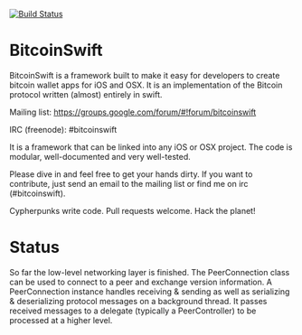 [![Build Status](https://travis-ci.org/DoubleSha/BitcoinSwift.svg?branch=master)](https://travis-ci.org/DoubleSha/BitcoinSwift)

BitcoinSwift
============

BitcoinSwift is a framework built to make it easy for developers to create bitcoin wallet apps for iOS and OSX. It is an implementation of the Bitcoin protocol written (almost) entirely in swift.

Mailing list: https://groups.google.com/forum/#!forum/bitcoinswift

IRC (freenode): #bitcoinswift

It is a framework that can be linked into any iOS or OSX project. The code is modular, well-documented and very well-tested.

Please dive in and feel free to get your hands dirty. If you want to contribute, just send an email to the mailing list or find me on irc (#bitcoinswift).

Cypherpunks write code. Pull requests welcome. Hack the planet!


Status
============

So far the low-level networking layer is finished. The PeerConnection class can be used to connect to a peer and exchange version information. A PeerConnection instance handles receiving & sending as well as serializing & deserializing protocol messages on a background thread. It passes received messages to a delegate (typically a PeerController) to be processed at a higher level.
